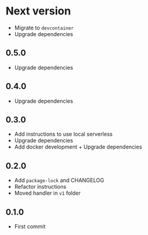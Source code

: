 # Next version
+ Migrate to `devcontainer`
+ Upgrade dependencies

## 0.5.0
+ Upgrade dependencies

## 0.4.0
+ Upgrade dependencies

## 0.3.0
+ Add instructions to use local serverless
+ Upgrade dependencies
+ Add docker development + Upgrade dependencies

## 0.2.0

+ Add `package-lock` and CHANGELOG
+ Refactor instructions
+ Moved handler in `v1` folder

## 0.1.0

+ First commit